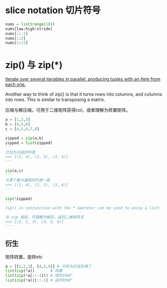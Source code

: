 # slice notation 切片符号

```python
nums = list(range(10))
nums[low:high:stride]
nums[::-1]
nums[::2]
nums[1::2]
```

# zip() 与 zip(*)


[Iterate over several iterables in parallel, producing tuples with an item from each one.](https://docs.python.org/3/library/functions.html#zip)

Another way to think of zip() is that it turns rows into columns, and columns into rows. This is similar to transposing a matrix.

压缩与解压缩，可用于二维矩阵获得col，或者理解为转置矩阵。


```python
a = [1,2,3]
b = [4,5,6]
c = [4,5,6,7,8]

zipped = zip(a,b)
zipped = list(zipped)
'''
打包为元组的列表
>>> [(1, 4), (2, 5), (3, 6)]
'''

zip(a,c)
'''
元素个数与最短的列表一致
>>> [(1, 4), (2, 5), (3, 6)]
'''

zip(*zipped)
'''
zip() in conjunction with the * operator can be used to unzip a list:

与 zip 相反，可理解为解压，返回二维矩阵式
>>> [(1, 2, 3), (4, 5, 6)]
'''
```

## 衍生

矩阵转置，旋转etc

```python
a = [[1,2,3], [4,5,6]] # 可视为已经压缩了
list(zip(*a))       # 转置
list(zip(*a[::-1])) # 顺时针90°
list(zip(*a))[::-1] # 逆时针90°
```